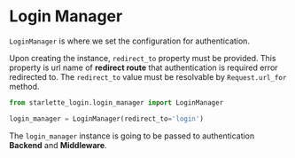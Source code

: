 # Login Manager

`LoginManager` is where we set the configuration for authentication.

Upon creating the instance, `redirect_to` property must be provided.
This property is url name of __redirect route__ that authentication is 
required error redirected to.
The `redirect_to` value must be resolvable by `Request.url_for` method.

```python
from starlette_login.login_manager import LoginManager

login_manager = LoginManager(redirect_to='login')
```

The `login_manager` instance is going to be passed to authentication __Backend__ and __Middleware__.
